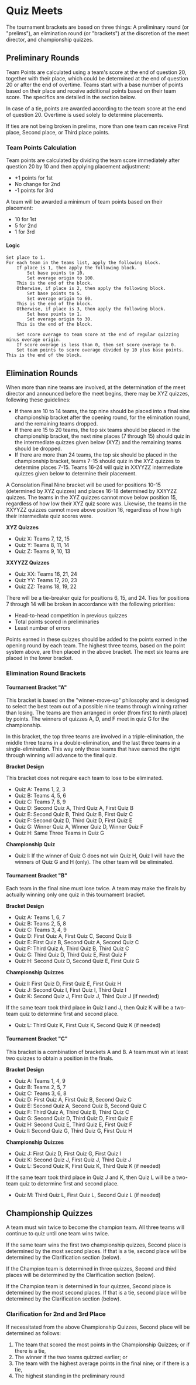# Quiz Meets

The tournament brackets are based on three things: A preliminary round (or "prelims"), an elimination round (or "brackets") at the discretion of the meet director, and championship quizzes.

## Preliminary Rounds

Team Points are calculated using a team's score at the end of question 20, together with their place, which could be determined at the end of question 20 or after the end of overtime. Teams start with a base number of points based on their place and receive additional points based on their team score. The specifics are detailed in the section below.

In case of a tie, points are awarded according to the team score at the end of question 20. Overtime is used solely to determine placements.

If ties are not being broken in prelims, more than one team can receive First place, Second place, or Third place points.

### Team Points Calculation

Team points are calculated by dividing the team score immediately after question 20 by 10 and then applying placement adjustment:

- +1 points for 1st
- No change for 2nd
- -1 points for 3rd

A team will be awarded a minimum of team points based on their placement:

- 10 for 1st
- 5 for 2nd
- 1 for 3rd

#### Logic

    Set place to 1.
    For each team in the teams list, apply the following block.
        If place is 1, then apply the following block.
            Set base points to 10.
            Set overage origin to 100.
        This is the end of the block.
        Otherwise, if place is 2, then apply the following block.
            Set base points to 5.
            Set overage origin to 60.
        This is the end of the block.
        Otherwise, if place is 3, then apply the following block.
            Set base points to 1.
            Set overage origin to 30.
        This is the end of the block.

        Set score overage to team score at the end of regular quizzing minus overage origin.
        If score overage is less than 0, then set score overage to 0.
        Set team points to score overage divided by 10 plus base points.
    This is the end of the block.

## Elimination Rounds

When more than nine teams are involved, at the determination of the meet director and announced before the meet begins, there may be XYZ quizzes, following these guidelines:

- If there are 10 to 14 teams, the top nine should be placed into a final nine championship bracket after the opening round, for the elimination round, and the remaining teams dropped.
- If there are 15 to 20 teams, the top six teams should be placed in the championship bracket, the next nine places (7 through 15) should quiz in the intermediate quizzes given below (XYZ) and the remaining teams should be dropped.
- If there are more than 24 teams, the top six should be placed in the championship bracket, teams 7-15 should quiz in the XYZ quizzes to determine places 7-15. Teams 16-24 will quiz in XXYYZZ intermediate quizzes given below to determine their placement.

A Consolation Final Nine bracket will be used for positions 10-15 (determined by XYZ quizzes) and places 16-18 determined by XXYYZZ quizzes. The teams in the XYZ quizzes cannot move below position 15, regardless of how low their XYZ quiz score was. Likewise, the teams in the XXYYZZ quizzes cannot move above position 16, regardless of how high their intermediate quiz scores were.

**XYZ Quizzes**

- Quiz X: Teams 7, 12, 15
- Quiz Y: Teams 8, 11, 14
- Quiz Z: Teams 9, 10, 13

**XXYYZZ Quizzes**

- Quiz XX: Teams 16, 21, 24
- Quiz YY: Teams 17, 20, 23
- Quiz ZZ: Teams 18, 19, 22

There will be a tie-breaker quiz for positions 6, 15, and 24. Ties for positions 7 through 14 will be broken in accordance with the following priorities:

- Head-to-head competition in previous quizzes
- Total points scored in preliminaries
- Least number of errors

Points earned in these quizzes should be added to the points earned in the opening round by each team. The highest three teams, based on the point system above, are then placed in the above bracket. The next six teams are placed in the lower bracket.

### Elimination Round Brackets

#### Tournament Bracket "A"

This bracket is based on the "winner-move-up" philosophy and is designed to select the best team out of a possible nine teams through winning rather than losing. The teams are then arranged in order (from first to ninth place) by points. The winners of quizzes A, D, and F meet in quiz G for the championship.

In this bracket, the top three teams are involved in a triple-elimination, the middle three teams in a double-elimination, and the last three teams in a single-elimination. This way only those teams that have earned the right through winning will advance to the final quiz.

**Bracket Design**

This bracket does not require each team to lose to be eliminated.

- Quiz A: Teams 1, 2, 3
- Quiz B: Teams 4, 5, 6
- Quiz C: Teams 7, 8, 9
- Quiz D: Second Quiz A, Third Quiz A, First Quiz B
- Quiz E: Second Quiz B, Third Quiz B, First Quiz C
- Quiz F: Second Quiz D, Third Quiz D, First Quiz E
- Quiz G: Winner Quiz A, Winner Quiz D, Winner Quiz F
- Quiz H: Same Three Teams in Quiz G

**Championship Quiz**

- Quiz I: If the winner of Quiz G does not win Quiz H, Quiz I will have the winners of Quiz G and H (only). The other team will be eliminated.

#### Tournament Bracket "B"

Each team in the final nine must lose twice. A team may make the finals by actually winning only one quiz in this tournament bracket.

**Bracket Design**

- Quiz A: Teams 1, 6, 7
- Quiz B: Teams 2, 5, 8
- Quiz C: Teams 3, 4, 9
- Quiz D: First Quiz A, First Quiz C, Second Quiz B
- Quiz E: First Quiz B, Second Quiz A, Second Quiz C
- Quiz F: Third Quiz A, Third Quiz B, Third Quiz C
- Quiz G: Third Quiz D, Third Quiz E, First Quiz F
- Quiz H: Second Quiz D, Second Quiz E, First Quiz G

**Championship Quizzes**

- Quiz I: First Quiz D, First Quiz E, First Quiz H
- Quiz J: Second Quiz I, First Quiz I, Third Quiz I
- Quiz K: Second Quiz J, First Quiz J, Third Quiz J (if needed)

If the same team took third place in Quiz I and J, then Quiz K will be a two-team quiz to determine first and second place.

- Quiz L: Third Quiz K, First Quiz K, Second Quiz K (if needed)

#### Tournament Bracket "C"

This bracket is a combination of brackets A and B. A team must win at least two quizzes to obtain a position in the finals.

**Bracket Design**

- Quiz A: Teams 1, 4, 9
- Quiz B: Teams 2, 5, 7
- Quiz C: Teams 3, 6, 8
- Quiz D: First Quiz A, First Quiz B, Second Quiz C
- Quiz E: Second Quiz A, Second Quiz B, Second Quiz C
- Quiz F: Third Quiz A, Third Quiz B, Third Quiz C
- Quiz G: Second Quiz D, Third Quiz D, First Quiz E
- Quiz H: Second Quiz E, Third Quiz E, First Quiz F
- Quiz I: Second Quiz G, Third Quiz G, First Quiz H

**Championship Quizzes**

- Quiz J: First Quiz D, First Quiz G, First Quiz I
- Quiz K: Second Quiz J, First Quiz J, Third Quiz J
- Quiz L: Second Quiz K, First Quiz K, Third Quiz K (if needed)

If the same team took third place in Quiz J and K, then Quiz L will be a two-team quiz to determine first and second place.

- Quiz M: Third Quiz L, First Quiz L, Second Quiz L (if needed)

## Championship Quizzes

A team must win twice to become the champion team. All three teams will continue to quiz until one team wins twice.

If the same team wins the first two championship quizzes, Second place is determined by the most second places. If that is a tie, second place will be determined by the Clarification section (below).

If the Champion team is determined in three quizzes, Second and third places will be determined by the Clarification section (below).

If the Champion team is determined in four quizzes, Second place is determined by the most second places. If that is a tie, second place will be determined by the Clarification section (below).

### Clarification for 2nd and 3rd Place

If necessitated from the above Championship Quizzes, Second place will be determined as follows:

1. The team that scored the most points in the Championship Quizzes; or if there is a tie,
2. The winner if the two teams quizzed earlier; or
3. The team with the highest average points in the final nine; or if there is a tie,
4. The highest standing in the preliminary round
